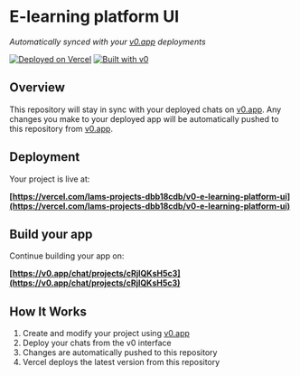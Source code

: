 # E-learning platform UI

*Automatically synced with your [v0.app](https://v0.app) deployments*

[![Deployed on Vercel](https://img.shields.io/badge/Deployed%20on-Vercel-black?style=for-the-badge&logo=vercel)](https://vercel.com/lams-projects-dbb18cdb/v0-e-learning-platform-ui)
[![Built with v0](https://img.shields.io/badge/Built%20with-v0.app-black?style=for-the-badge)](https://v0.app/chat/projects/cRjlQKsH5c3)

## Overview

This repository will stay in sync with your deployed chats on [v0.app](https://v0.app).
Any changes you make to your deployed app will be automatically pushed to this repository from [v0.app](https://v0.app).

## Deployment

Your project is live at:

**[https://vercel.com/lams-projects-dbb18cdb/v0-e-learning-platform-ui](https://vercel.com/lams-projects-dbb18cdb/v0-e-learning-platform-ui)**

## Build your app

Continue building your app on:

**[https://v0.app/chat/projects/cRjlQKsH5c3](https://v0.app/chat/projects/cRjlQKsH5c3)**

## How It Works

1. Create and modify your project using [v0.app](https://v0.app)
2. Deploy your chats from the v0 interface
3. Changes are automatically pushed to this repository
4. Vercel deploys the latest version from this repository
